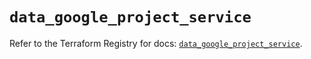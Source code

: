 # `data_google_project_service`

Refer to the Terraform Registry for docs: [`data_google_project_service`](https://registry.terraform.io/providers/hashicorp/google/6.32.0/docs/data-sources/project_service).
